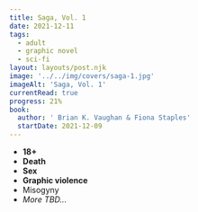 ```yaml
---
title: Saga, Vol. 1
date: 2021-12-11
tags:
  - adult
  - graphic novel
  - sci-fi
layout: layouts/post.njk
image: '../../img/covers/saga-1.jpg'
imageAlt: 'Saga, Vol. 1'
currentRead: true
progress: 21%
book:
  author: ' Brian K. Vaughan & Fiona Staples'
  startDate: 2021-12-09
---
```


<ul class="bookbox__meta bookbox__meta--cw">
  <li><strong>18+</strong></li>
  <li><strong>Death</strong></li>
  <li><strong>Sex</strong></li>
  <li><strong>Graphic violence</strong></li>
  <li>Misogyny</li>
  <li><em>More TBD...</em></li>
</ul>

